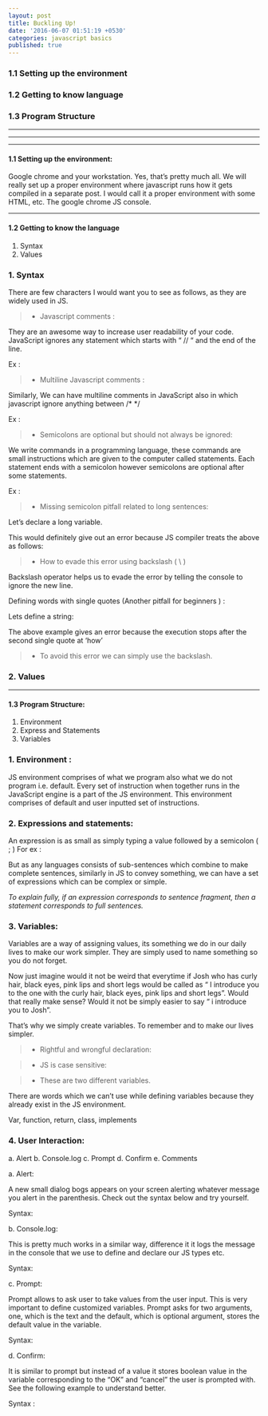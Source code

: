 ```yaml
---
layout: post
title: Buckling Up!
date: '2016-06-07 01:51:19 +0530'
categories: javascript basics
published: true
---
```


### 1.1 Setting up the environment

### 1.2 Getting to know language

### 1.3 Program Structure


---

---

---

#### **1.1 Setting up the environment:** 

Google chrome and your workstation. Yes, that’s pretty much all.
We will really set up a proper environment where javascript runs how it gets compiled in a separate post. I would call it a proper environment with some HTML, etc. The google chrome JS console.

---

#### **1.2 Getting to know the language**

1. Syntax
2. Values


### 1. Syntax

There are few characters I would want you to see as follows, as they are widely used in JS.

> - Javascript comments : 

They are an awesome way to increase user readability of your code.
JavaScript ignores any statement which starts with “ // “ and the end of the line.

Ex :

<code data-gist-id="9fd0f90a822dc3660cb93703043ca1c6" data-gist-hide-footer="true" data-gist-line="1-2"></code>


> - Multiline Javascript comments : 

Similarly, We can have multiline comments in JavaScript also in which javascript ignore anything between /*  */

Ex :

<code data-gist-id="9fd0f90a822dc3660cb93703043ca1c6" data-gist-hide-footer="true" data-gist-line="4-8"></code>

> - Semicolons are optional but should not always be ignored:

We write commands in a programming language, these commands are small instructions which are given to the computer called statements. Each statement ends with a semicolon however semicolons are optional after some statements.
 
Ex : 

<code data-gist-id="9fd0f90a822dc3660cb93703043ca1c6" data-gist-hide-footer="true" data-gist-line="10-13"></code>

  
> - Missing semicolon pitfall related to long sentences:

Let’s declare a long variable.
 
<code data-gist-id="9fd0f90a822dc3660cb93703043ca1c6" data-gist-hide-footer="true" data-gist-line="15-19"></code>
 
This would definitely give out an error because JS compiler treats the above as follows:
 
<code data-gist-id="9fd0f90a822dc3660cb93703043ca1c6" data-gist-hide-footer="true" data-gist-line="21-24" data-gist-highlight-line="21"></code>
 

> - How to evade this error using backslash ( \ )
 
Backslash operator helps us to evade the error by telling the console to ignore the new line.
 
Defining words with single quotes (Another pitfall for beginners ) :
 
Lets define a string:
<code data-gist-id="9fd0f90a822dc3660cb93703043ca1c6" data-gist-hide-footer="true" data-gist-line="26-27"></code>
 
The above example gives an error because the execution stops after the second single quote at ‘how’
 
> - To avoid this error we can simply use the backslash.
 
<code data-gist-id="9fd0f90a822dc3660cb93703043ca1c6" data-gist-hide-footer="true" data-gist-line="26,29-30"></code>


### 2. Values 


---

#### **1.3 Program Structure:**
1. Environment
2. Express and Statements
3. Variables

### 1. Environment :  

JS environment comprises of what we program also what we do not program i.e. default. Every set of instruction when together runs in the JavaScript engine is a part of the JS environment. 
This environment comprises of default and user inputted set of instructions.

### 2. Expressions and statements:
An expression is as small as simply typing a value followed by a semicolon ( ; ) 
For ex : 

<code data-gist-id="9fd0f90a822dc3660cb93703043ca1c6" data-gist-hide-footer="true" data-gist-line="33-34"></code>

But as any languages consists of sub-sentences which combine to make complete sentences, similarly in JS to convey something, we can have a set of expressions which can be complex or simple. 

*To explain fully, if an expression corresponds to sentence fragment, then a statement corresponds to full sentences.*

### 3. Variables:
 
Variables are a way of assigning values, its something we do in our daily lives to make our work simpler. They are simply used to name something so you do not forget.

Now just imagine would it not be weird that everytime if Josh who has curly hair, black eyes, pink lips and short legs would be called as “ I introduce you to the one with the curly hair, black eyes, pink lips and short legs”. Would that really make sense? Would it not be simply easier to say “ i introduce you to Josh”.
 
That’s why we simply create variables. To remember and to make our lives simpler.
 
<code data-gist-id="9fd0f90a822dc3660cb93703043ca1c6" data-gist-hide-footer="true" data-gist-line="36-40"></code>
 
> - Rightful and wrongful declaration:
 
<code data-gist-id="9fd0f90a822dc3660cb93703043ca1c6" data-gist-hide-footer="true" data-gist-line="44-47"></code>

 
> - JS is case sensitive:
 
<code data-gist-id="9fd0f90a822dc3660cb93703043ca1c6" data-gist-hide-footer="true" data-gist-line="49-51"></code>
 
> - These are two different variables.
 
There are words which we can’t use while defining variables because they already exist in the JS environment. 
 
Var, function, return, class, implements



### 4. User Interaction:  
a. Alert
b. Console.log
c. Prompt
d. Confirm
e. Comments

 
a. Alert: 

A new small dialog bogs appears on your screen alerting whatever message you alert in the parenthesis. Check out the syntax below and try yourself.
 
Syntax: 

<code data-gist-id="9fd0f90a822dc3660cb93703043ca1c6" data-gist-hide-footer="true" data-gist-line="53-54"></code>
 
b. Console.log: 

This is pretty much works in a similar way, difference it it logs the message in the console that we use to define and declare our JS types etc.
 
Syntax:
 
<code data-gist-id="9fd0f90a822dc3660cb93703043ca1c6" data-gist-hide-footer="true" data-gist-line="56-57"></code>
 
c. Prompt: 

Prompt allows to ask user to take values from the user input. This is very important to define customized variables.
Prompt asks for two arguments, one, which is the text and the default, which is optional argument, stores the default value in the variable.
 
Syntax:
<code data-gist-id="9fd0f90a822dc3660cb93703043ca1c6" data-gist-hide-footer="true" data-gist-line="59-62"></code>


d. Confirm:  

It is similar to prompt but instead of a value it stores boolean value in the variable corresponding to the “OK” and “cancel” the user is prompted with. See the following example to understand better.
 
Syntax : 

<code data-gist-id="9fd0f90a822dc3660cb93703043ca1c6" data-gist-hide-footer="true" data-gist-line="64-65"></code>
